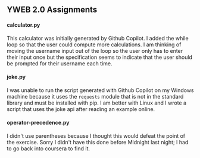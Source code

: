 ## YWEB 2.0 Assignments

#### calculator.py

This calculator was initially generated by Github Copilot. I added the while loop so that the user could compute more calculations. I am thinking of moving the username input out of the loop so the user only has to enter their input once but the specification seems to indicate that the user should be prompted for their username each time.

#### joke.py

I was unable to run the script generated with Github Copilot on my Windows machine because it uses the `requests` module that is not in the standard library and must be installed with pip. I am better with Linux and I wrote a script that uses the joke api after reading an example online.

#### operator-precedence.py

I didn't use parentheses because I thought this would defeat the point of the exercise. Sorry I didn't have this done before Midnight last night; I had to go back into coursera to find it.